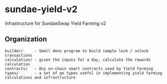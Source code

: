 # sundae-yield-v2
Infrastructure for SundaeSwap Yield Farming v2

## Organization

```
builder/     - Small deno program to build sample lock / unlock transactions
calculation/ - given the inputs for a day, calculate the rewards calculation
contracts/   - Any on-chain smart contracts used by Yield Farming
types/       - a set of go types useful in implementing yield farming calculations and infrastructure
```
